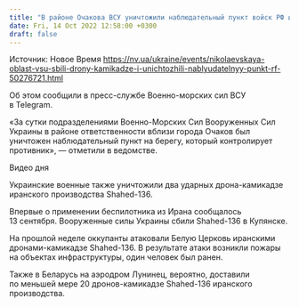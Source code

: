 ```yaml
---
title: "В районе Очакова ВСУ уничтожили наблюдательный пункт войск РФ и два дрона-камикадзе"
date: Fri, 14 Oct 2022 12:58:00 +0300
draft: false
---
```

Источник: Новое Время https://nv.ua/ukraine/events/nikolaevskaya-oblast-vsu-sbili-drony-kamikadze-i-unichtozhili-nablyudatelnyy-punkt-rf-50276721.html


 Об этом сообщили в пресс-службе Военно-морских сил ВСУ в Telegram.

«За сутки подразделениями Военно-Морских Сил Вооруженных Сил Украины в районе ответственности вблизи города Очаков был уничтожен наблюдательный пункт на берегу, который контролирует противник», — отметили в ведомстве.

 Видео дня   

Украинские военные также уничтожили два ударных дрона-камикадзе иранского производства Shahed-136.

Впервые о применении беспилотника из Ирана сообщалось 13 сентября. Вооруженные силы Украины сбили Shahed-136 в Купянске.

На прошлой неделе оккупанты атаковали Белую Церковь иранскими дронами-камикадзе Shahed-136. В результате атаки возникли пожары на объектах инфраструктуры, один человек был ранен.

Также в Беларусь на аэродром Лунинец, вероятно, доставили по меньшей мере 20 дронов-камикадзе Shahed-136 иранского производства.
